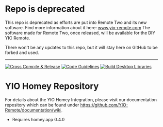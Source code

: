 # Repo is deprecated
This repo is deprecated as efforts are put into Remote Two and its new software. Find more information about it here: www.yio-remote.com The software made for Remote Two, once released, will be available for the DIY YIO Remote.

There won't be any updates to this repo, but it will stay here on GitHub to be forked and used.

---

[![Cross Compile & Release](https://github.com/YIO-Remote/integration.homey/workflows/Cross%20Compile%20&%20Release/badge.svg)](https://github.com/YIO-Remote/integration.homey/actions?query=workflow%3A%22Cross+Compile+%26+Release%22)
[![Code Guidelines](https://github.com/YIO-Remote/integration.homey/workflows/Code%20Guidelines/badge.svg)](https://github.com/YIO-Remote/integration.homey/actions?query=workflow%3A%22Code+Guidelines%22)
[![Build Desktop Libraries](https://github.com/YIO-Remote/integration.homey/workflows/Build%20Desktop%20Libraries/badge.svg)](https://github.com/YIO-Remote/integration.homey/actions?query=workflow%3A%22Build+Desktop+Libraries%22)

# YIO Homey Repository

For details about the YIO Homey Integration, please visit our documentation repository which can be found under
<https://github.com/YIO-Remote/documentation/wiki>.

- Requires homey.app 0.4.0
